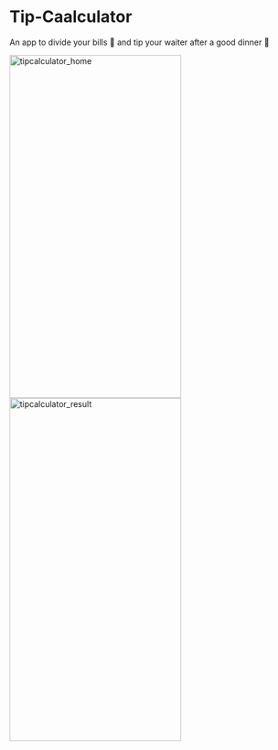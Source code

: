 # Tip-Caalculator
An app to divide your bills 💸 and tip your waiter after a good dinner 🍜 
<br>

<img src="https://user-images.githubusercontent.com/78692527/192552900-341d63ea-066f-4b6c-96f9-8df696d30989.png" alt="tipcalculator_home" height=600 width=300>    <img src="https://user-images.githubusercontent.com/78692527/192552916-71d29dee-1145-4952-960b-a4654594e9bc.png" alt="tipcalculator_result" height=600 width=300>
